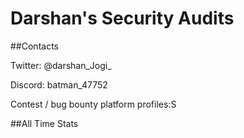 # Darshan's Security Audits

##Contacts

Twitter: @darshan_Jogi_

Discord: batman_47752

Contest / bug bounty platform profiles:S


##All Time Stats


